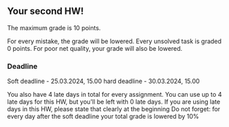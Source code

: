 ## Your second HW!

The maximum grade is 10 points.

For every mistake, the grade will be lowered.
Every unsolved task is graded 0 points.
For poor net quality, your grade will also be lowered.

### Deadline
Soft deadline - 25.03.2024, 15.00
hard deadline - 30.03.2024, 15.00

You also have 4 late days in total for every assignment. You can use up to 4 late days for this HW, but you'll be left with 0 late days. 
If you are using late days in this HW, please state that clearly at the beginning
Do not forget: for every day after the soft deadline your total grade is lowered by 10%
